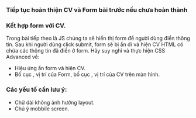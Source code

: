 ### Tiếp tục hoàn thiện CV và Form bài trước nếu chưa hoàn thành
### Kết hợp form với CV.
Trong bài tiếp theo là JS chúng ta sẽ hiển thị form để người dùng điền thông tin. Sau khi người dùng click submit, form sẽ bị ẩn đi và hiện CV HTML có chứa các thông tin đã điền ở form.
Hãy suy nghĩ và thực hiện CSS Advanced về:
- Hiệu ứng ẩn form và hiện CV.
- Bố cục , vị trí của Form, bố cục , vị trí của CV trên màn hình.
### Các yếu tố cần lưu ý:
- Chữ dài không ảnh hưởng layout.
- Chú ý mobbile screen.
